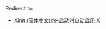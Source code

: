 Redirect to:

*   [Xinit (简体中文)#在启动时自动启用 X](/index.php/Xinit_(%E7%AE%80%E4%BD%93%E4%B8%AD%E6%96%87)#.E5.9C.A8.E5.90.AF.E5.8A.A8.E6.97.B6.E8.87.AA.E5.8A.A8.E5.90.AF.E7.94.A8_X "Xinit (简体中文)")